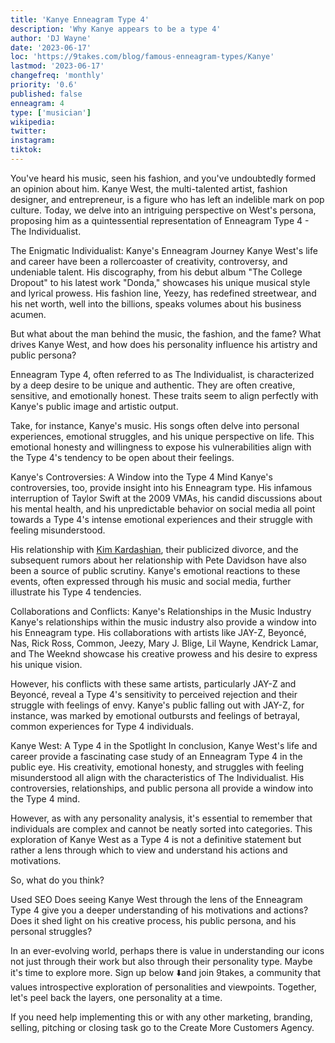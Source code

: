 ```yaml
---
title: 'Kanye Enneagram Type 4'
description: 'Why Kanye appears to be a type 4'
author: 'DJ Wayne'
date: '2023-06-17'
loc: 'https://9takes.com/blog/famous-enneagram-types/Kanye'
lastmod: '2023-06-17'
changefreq: 'monthly'
priority: '0.6'
published: false
enneagram: 4
type: ['musician']
wikipedia:
twitter:
instagram:
tiktok:
---
```


You've heard his music, seen his fashion, and you've undoubtedly formed an opinion about him. Kanye West, the multi-talented artist, fashion designer, and entrepreneur, is a figure who has left an indelible mark on pop culture. Today, we delve into an intriguing perspective on West's persona, proposing him as a quintessential representation of Enneagram Type 4 - The Individualist.

The Enigmatic Individualist: Kanye's Enneagram Journey
Kanye West's life and career have been a rollercoaster of creativity, controversy, and undeniable talent. His discography, from his debut album "The College Dropout" to his latest work "Donda," showcases his unique musical style and lyrical prowess. His fashion line, Yeezy, has redefined streetwear, and his net worth, well into the billions, speaks volumes about his business acumen.

But what about the man behind the music, the fashion, and the fame? What drives Kanye West, and how does his personality influence his artistry and public persona?

Enneagram Type 4, often referred to as The Individualist, is characterized by a deep desire to be unique and authentic. They are often creative, sensitive, and emotionally honest. These traits seem to align perfectly with Kanye's public image and artistic output.

Take, for instance, Kanye's music. His songs often delve into personal experiences, emotional struggles, and his unique perspective on life. This emotional honesty and willingness to expose his vulnerabilities align with the Type 4's tendency to be open about their feelings.

Kanye's Controversies: A Window into the Type 4 Mind
Kanye's controversies, too, provide insight into his Enneagram type. His infamous interruption of Taylor Swift at the 2009 VMAs, his candid discussions about his mental health, and his unpredictable behavior on social media all point towards a Type 4's intense emotional experiences and their struggle with feeling misunderstood.

His relationship with <a href="../celebrities/Kim-Kardashian">Kim Kardashian</a>, their publicized divorce, and the subsequent rumors about her relationship with Pete Davidson have also been a source of public scrutiny. Kanye's emotional reactions to these events, often expressed through his music and social media, further illustrate his Type 4 tendencies.

Collaborations and Conflicts: Kanye's Relationships in the Music Industry
Kanye's relationships within the music industry also provide a window into his Enneagram type. His collaborations with artists like JAY-Z, Beyoncé, Nas, Rick Ross, Common, Jeezy, Mary J. Blige, Lil Wayne, Kendrick Lamar, and The Weeknd showcase his creative prowess and his desire to express his unique vision.

However, his conflicts with these same artists, particularly JAY-Z and Beyoncé, reveal a Type 4's sensitivity to perceived rejection and their struggle with feelings of envy. Kanye's public falling out with JAY-Z, for instance, was marked by emotional outbursts and feelings of betrayal, common experiences for Type 4 individuals.

Kanye West: A Type 4 in the Spotlight
In conclusion, Kanye West's life and career provide a fascinating case study of an Enneagram Type 4 in the public eye. His creativity, emotional honesty, and struggles with feeling misunderstood all align with the characteristics of The Individualist. His controversies, relationships, and public persona all provide a window into the Type 4 mind.

However, as with any personality analysis, it's essential to remember that individuals are complex and cannot be neatly sorted into categories. This exploration of Kanye West as a Type 4 is not a definitive statement but rather a lens through which to view and understand his actions and motivations.

So, what do you think?

Used SEO
Does seeing Kanye West through the lens of the Enneagram Type 4 give you a deeper understanding of his motivations and actions? Does it shed light on his creative process, his public persona, and his personal struggles?

In an ever-evolving world, perhaps there is value in understanding our icons not just through their work but also through their personality type. Maybe it's time to explore more. Sign up below ⬇️and join 9takes, a community that values introspective exploration of personalities and viewpoints. Together, let's peel back the layers, one personality at a time.

If you need help implementing this or with any other marketing, branding, selling, pitching or closing task go to the Create More Customers Agency.
